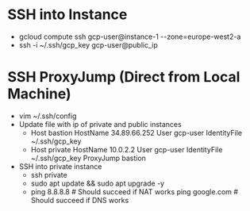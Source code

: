 # SSH into Instance
- gcloud compute ssh gcp-user@instance-1 --zone=europe-west2-a
- ssh -i ~/.ssh/gcp_key gcp-user@public_ip

# SSH ProxyJump (Direct from Local Machine)
- vim ~/.ssh/config
- Update file with ip of private and public instances
  - Host bastion
    HostName 34.89.66.252
    User gcp-user
    IdentityFile ~/.ssh/gcp_key 
  - Host private 
    HostName 10.0.2.2
    User gcp-user
    IdentityFile ~/.ssh/gcp_key
    ProxyJump bastion
- SSH into private instance
  - ssh private
  - sudo apt update && sudo apt upgrade -y
  - ping 8.8.8.8     # Should succeed if NAT works
    ping google.com  # Should succeed if DNS works


